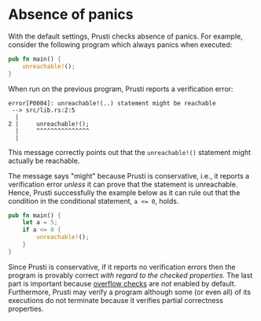 # Absence of panics

With the default settings, Prusti checks absence of panics. For example, consider the following program which always panics when executed:

```rust
pub fn main() {
    unreachable!();
}
```

When run on the previous program, Prusti reports a verification error:

```plain
error[P0004]: unreachable!(..) statement might be reachable
 --> src/lib.rs:2:5
  |
2 |     unreachable!();
  |     ^^^^^^^^^^^^^^^
  |
```

This message correctly points out that the `unreachable!()` statement might actually be reachable.

The message says "might" because Prusti is conservative, i.e., it reports a verification error *unless* it can prove that the statement is unreachable.
Hence, Prusti successfully the example below as it can rule out that the condition in the conditional statement, `a <= 0`, holds.

```rust
pub fn main() {
    let a = 5;
    if a <= 0 {
        unreachable!();
    }
}
```

Since Prusti is conservative, if it reports no verification errors then the program is provably correct *with regard to the checked properties.*
The last part is important because [overflow checks](overflow.html) are *not* enabled by default. 
Furthermore, Prusti may verify a program although some (or even all) of its executions do not terminate because it verifies partial correctness properties.
